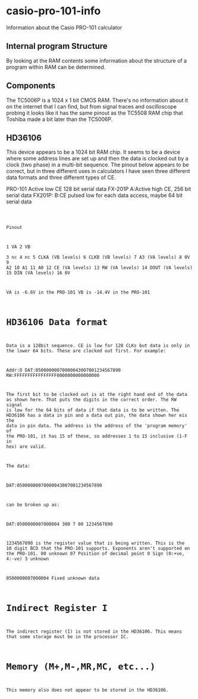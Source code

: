 # casio-pro-101-info
Information about the Casio PRO-101 calculator

Internal program Structure
--------------------------

By looking at the RAM contents some information about the structure of a program within RAM can
be determined.

Components
----------

The TC5006P is a 1024 x 1 bit CMOS RAM. There's no information about it on the internet that I can find, but 
from signal traces and oscilloscope probing it looks like it has the same pinout as the TC5508 RAM chip that Toshiba
made a bit later than the TC5006P.

HD36106
-------

This device appears to be a 1024 bit RAM chip. It seems to be a device where some address lines are set up and then the data is clocked out by a clock (two phase) in a multi-bit sequence. The pinout below appears to be correct, but in three different uses in calculators I have seen three different data formats and three different types of CE.

PRO-101    Active low CE 128 bit serial data
FX-201P    A:Active high CE, 256 bit serial data
FX201P:    B:CE pulsed low for each data access, maybe 64 bit serial data


<code>

  Pinout
  
  1   VA
  2   VB  
  3   nc
  4   nc
  5   CLKA    (VB levels)
  6   CLKB    (VB levels)
  7   A3      (VA levels)
  8   0V
  9   A2
  10  A1
  11  A0
  12  CE      (VA levels)
  13  RW      (VA levels)
  14  DOUT    (VA levels)
  15  DIN     (VA levels)
  16  0V
 
  VA is -6.6V in the PRO-101
  VB is -14.4V in the PRO-101
  
  HD36106 Data format
  ===================
  
  Data is a 128bit sequence. CE is low for 128 CLKs but data is only in the lower 64 bits. These are clocked out first. For example:
  
  Addr:D DAT:05000000070000043007001234567890 RW:FFFFFFFFFFFFFFFF0000000000000000
  
  The first bit to be clocked out is at the right hand end of the data as shown here. That puts the digits in the correct order. The RW signal is low for the 64 bits of data if that data is to be written. The HD36106 has a data in pin and a data out pin, the data shown her eis the data in pin data.
  The address is the address of the 'program memory' of the PRO-101, it has 15 of these, so addresses 1 to 15 inclusive (1-F in hex) are valid. 
  
  The data:
  
  DAT:05000000070000043007001234567890
  
  can be broken up as:
  
  DAT:0500000007000004 300 7 00 1234567890
    
  1234567890    is the register value that is being written. This is the 10 digit BCD that 
                the PRO-101 supports. Exponents aren't supported on the PRO-101.
  00            unknown
  07            Position of decimal point
  0             Sign (0:+ve, 4:-ve)
  3             unknown
  
  0500000007000004  Fixed unknown data
  
  
  Indirect Register I
  ===================
  
  The indirect register (I) is not stored in the HD36106. This means that some storage must be in the processor IC.
  
   Memory (M+,M-,MR,MC, etc...)
  =============================
  
  This memory also does not appear to be stored in the HD36106. 
  
